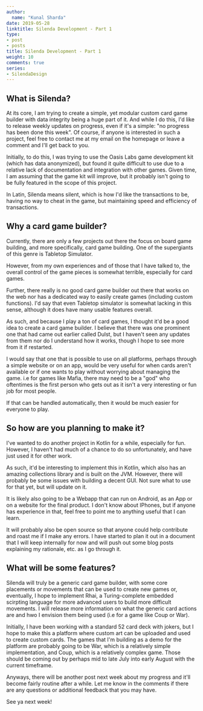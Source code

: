 ```yaml
---
author:
  name: "Kunal Sharda"
date: 2019-05-28
linktitle: Silenda Development - Part 1
type:
- post
- posts
title: Silenda Development - Part 1
weight: 10
comments: true
series: 
- SilendaDesign
---
```


## What is Silenda?

At its core, I am trying to create a simple, yet modular custom card game builder with data integrity being a huge part of it. And while I do this, I'd like to release weekly updates on progress, even if it's a simple: "no progress has been done this week". Of course, if anyone is interested in such a project, feel free to contact me at my email on the homepage or leave a comment and I'll get back to you.

Initially, to do this, I was trying to use the Oasis Labs game development kit (which has data anonymized), but found it quite difficult to use due to a relative lack of documentation and integration with other games. Given time, I am assuming that the game kit will improve, but it probably isn't going to be fully featured in the scope of this project. 

In Latin, Silenda means silent, which is how I'd like the transactions to be, having no way to cheat in the game, but maintaining speed and efficiency of transactions.


## Why a card game builder?

Currently, there are only a few projects out there the focus on board game building, and more specifically, card game building. One of the supergiants of this genre is Tabletop Simulator.

However, from my own experiences and of those that I have talked to, the overall control of the game pieces is somewhat terrible, especially for card games.

Further, there really is no good card game builder out there that works on the web nor has a dedicated way to easily create games (including custom functions). I'd say that even Tabletop simulator is somewhat lacking in this sense, although it does have many usable features overall.

As such, and because I play a ton of card games, I thought it'd be a good idea to create a card game builder. I believe that there was one prominent one that had came out earlier called Dulst, but I haven't seen any updates from them nor do I understand how it works, though I hope to see more from it if restarted.

I would say that one that is possible to use on all platforms, perhaps through a simple website or on an app, would be very useful for when cards aren't available or if one wants to play without worrying about managing the game. i.e for games like Mafia, there may need to be a "god" who oftentimes is the first person who gets out as it isn't a very interesting or fun job for most people. 

If that can be handled automatically, then it would be much easier for everyone to play.


## So how are you planning to make it?

I've wanted to do another project in Kotlin for a while, especially for fun. However, I haven't had much of a chance to do so unfortunately, and have just used it for other work.

As such, it'd be interesting to implement this in Kotlin, which also has an amazing collections library and is built on the JVM. However, there will probably be some issues with building a decent GUI. Not sure what to use for that yet, but will update on it.

It is likely also going to be a Webapp that can run on Android, as an App or on a website for the final product. I don't know about IPhones, but if anyone has experience in that, feel free to point me to anything useful that I can learn.

It will probably also be open source so that anyone could help contribute and roast me if I make any errors. I have started to plan it out in a document that I will keep internally for now and will push out some blog posts explaining my rationale, etc. as I go through it.


## What will be some features?

Silenda will truly be a generic card game builder, with some core placements or movements that can be used to create new games or, eventually, I hope to implement Rhai, a Turing-complete embedded scirpting language for more advanced users to build more difficult movements. I will release more information on what the generic card actions are and hwo I envision them being used (i.e for a game like Coup or War).

Initially, I have been working with a standard 52 card deck with jokers, but I hope to make this a platform where custom art can be uploaded and used to create custom cards. The games that I'm building as a demo for the platform are probably going to be War, which is a relatively simple implementation, and Coup, which is a relatively complex game. Those should be coming out by perhaps mid to late July into early August with the current timeframe.

Anyways, there will be another post next week about my progress and it'll become fairly routine after a while. Let me know in the comments if there are any questions or additional feedback that you may have.

See ya next week!